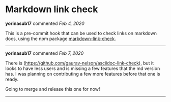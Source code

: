 # Markdown link check

**yorinasub17** commented *Feb 4, 2020*

This is a pre-commit hook that can be used to check links on markdown docs, using the npm package [markdown-link-check](https://www.npmjs.com/package/markdown-link-check).
<br />
***


**yorinasub17** commented *Feb 7, 2020*

There is (https://github.com/gaurav-nelson/asciidoc-link-check), but it looks to have less users and is missing a few features that the md version has. I was planning on contributing a few more features before that one is ready.

Going to merge and release this one for now!
***

